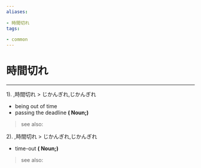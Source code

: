 ```yaml
---
aliases:
    
- 時間切れ
tags:
    
- common
---
```


# 時間切れ
---
1).
,時間切れ > じかんぎれ,じかんぎれ

- being out of time
- passing the deadline
**( Noun;)**
> see also: 
            
2).
,時間切れ > じかんぎれ,じかんぎれ

- time-out
**( Noun;)**
> see also: 
            
